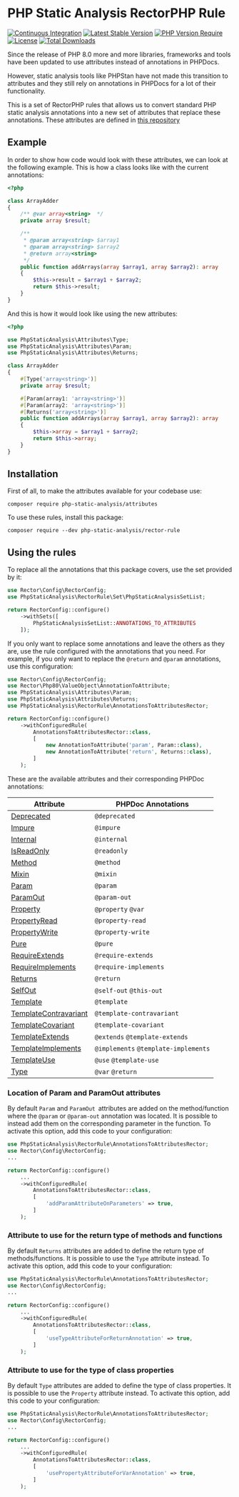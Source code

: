 # PHP Static Analysis RectorPHP Rule
[![Continuous Integration](https://github.com/php-static-analysis/rector-rule/workflows/All%20Tests/badge.svg)](https://github.com/php-static-analysis/rector-rule/actions)
[![Latest Stable Version](https://poser.pugx.org/php-static-analysis/rector-rule/v/stable)](https://packagist.org/packages/php-static-analysis/rector-rule)
[![PHP Version Require](http://poser.pugx.org/php-static-analysis/rector-rule/require/php)](https://packagist.org/packages/php-static-analysis/rector-rule)
[![License](https://poser.pugx.org/php-static-analysis/rector-rule/license)](https://github.com/php-static-analysis/rector-rule/blob/main/LICENSE)
[![Total Downloads](https://poser.pugx.org/php-static-analysis/rector-rule/downloads)](https://packagist.org/packages/php-static-analysis/rector-rule/stats)

Since the release of PHP 8.0 more and more libraries, frameworks and tools have been updated to use attributes instead of annotations in PHPDocs.

However, static analysis tools like PHPStan have not made this transition to attributes and they still rely on annotations in PHPDocs for a lot of their functionality.

This is a set of RectorPHP rules that allows us to convert standard PHP static analysis annotations into a new set of attributes that replace these annotations. These attributes are defined in [this repository](https://github.com/php-static-analysis/attributes)

## Example

In order to show how code would look with these attributes, we can look at the following example. This is how a class looks like with the current annotations:

```php
<?php

class ArrayAdder
{
    /** @var array<string>  */
    private array $result;

    /**
     * @param array<string> $array1
     * @param array<string> $array2
     * @return array<string>
     */
    public function addArrays(array $array1, array $array2): array
    {
        $this->result = $array1 + $array2;
        return $this->result;
    }
}
```

And this is how it would look like using the new attributes:

```php
<?php

use PhpStaticAnalysis\Attributes\Type;
use PhpStaticAnalysis\Attributes\Param;
use PhpStaticAnalysis\Attributes\Returns;

class ArrayAdder
{
    #[Type('array<string>')]
    private array $result;

    #[Param(array1: 'array<string>')]
    #[Param(array2: 'array<string>')]
    #[Returns('array<string>')]
    public function addArrays(array $array1, array $array2): array
    {
        $this->array = $array1 + $array2;
        return $this->array;
    }
}
```

## Installation

First of all, to make the attributes available for your codebase use:

```
composer require php-static-analysis/attributes
```

To use these rules, install this package:

```
composer require --dev php-static-analysis/rector-rule
```

## Using the rules

To replace all the annotations that this package covers, use the set provided by it:

```php
use Rector\Config\RectorConfig;
use PhpStaticAnalysis\RectorRule\Set\PhpStaticAnalysisSetList;

return RectorConfig::configure()
    ->withSets([
        PhpStaticAnalysisSetList::ANNOTATIONS_TO_ATTRIBUTES
    ]);
```

If you only want to replace some annotations and leave the others as they are, use the rule configured with the annotations that you need. For example, if you only want to replace the `@return` and `@param` annotations, use this configuration:

```php
use Rector\Config\RectorConfig;
use Rector\Php80\ValueObject\AnnotationToAttribute;
use PhpStaticAnalysis\Attributes\Param;
use PhpStaticAnalysis\Attributes\Returns;
use PhpStaticAnalysis\RectorRule\AnnotationsToAttributesRector;

return RectorConfig::configure()
    ->withConfiguredRule(
        AnnotationsToAttributesRector::class,
        [
            new AnnotationToAttribute('param', Param::class),
            new AnnotationToAttribute('return', Returns::class),
        ]
    );
```

These are the available attributes and their corresponding PHPDoc annotations:

| Attribute                                                                                                         | PHPDoc Annotations |
|-------------------------------------------------------------------------------------------------------------------|--------------------|
| [Deprecated](https://github.com/php-static-analysis/attributes/blob/main/doc/Deprecated.md)                        | `@deprecated`                        |
| [Impure](https://github.com/php-static-analysis/attributes/blob/main/doc/Impure.md)                                | `@impure`                            |
| [Internal](https://github.com/php-static-analysis/attributes/blob/main/doc/Internal.md)                            | `@internal`                          |
| [IsReadOnly](https://github.com/php-static-analysis/attributes/blob/main/doc/IsReadOnly.md)                        | `@readonly`                          |
| [Method](https://github.com/php-static-analysis/attributes/blob/main/doc/Method.md)                                | `@method`                            |
| [Mixin](https://github.com/php-static-analysis/attributes/blob/main/doc/Mixin.md)                                  | `@mixin`                             |
| [Param](https://github.com/php-static-analysis/attributes/blob/main/doc/Param.md)                                  | `@param`                             |
| [ParamOut](https://github.com/php-static-analysis/attributes/blob/main/doc/ParamOut.md)                            | `@param-out`                         |
| [Property](https://github.com/php-static-analysis/attributes/blob/main/doc/Property.md)                            | `@property` `@var`                   |
| [PropertyRead](https://github.com/php-static-analysis/attributes/blob/main/doc/PropertyRead.md)                    | `@property-read`                     |
| [PropertyWrite](https://github.com/php-static-analysis/attributes/blob/main/doc/PropertyWrite.md)                  | `@property-write`                    |
| [Pure](https://github.com/php-static-analysis/attributes/blob/main/doc/Pure.md)                                    | `@pure`                              |
| [RequireExtends](https://github.com/php-static-analysis/attributes/blob/main/doc/RequireExtends.md)                | `@require-extends`                   |
| [RequireImplements](https://github.com/php-static-analysis/attributes/blob/main/doc/RequireImplements.md)          | `@require-implements`                |
| [Returns](https://github.com/php-static-analysis/attributes/blob/main/doc/Returns.md)                              | `@return`                            |
| [SelfOut](https://github.com/php-static-analysis/attributes/blob/main/doc/SelfOut.md)                              | `@self-out` `@this-out`              |
| [Template](https://github.com/php-static-analysis/attributes/blob/main/doc/Template.md)                            | `@template`                          |
| [TemplateContravariant](https://github.com/php-static-analysis/attributes/blob/main/doc/TemplateContravariant.md)  | `@template-contravariant`            |
| [TemplateCovariant](https://github.com/php-static-analysis/attributes/blob/main/doc/TemplateCovariant.md)          | `@template-covariant`                |
| [TemplateExtends](https://github.com/php-static-analysis/attributes/blob/main/doc/TemplateExtends.md)              | `@extends` `@template-extends`       |
| [TemplateImplements](https://github.com/php-static-analysis/attributes/blob/main/doc/TemplateImplements.md)        | `@implements` `@template-implements` |
| [TemplateUse](https://github.com/php-static-analysis/attributes/blob/main/doc/TemplateUse.md)                      | `@use` `@template-use`               |
| [Type](https://github.com/php-static-analysis/attributes/blob/main/doc/Type.md)                                    | `@var` `@return`                     |

### Location of Param and ParamOut attributes

By default `Param` and `ParamOut `attributes are added on the method/function where the `@param` or `@param-out` annotation was located. It is possible to instead add them on the corresponding parameter in the function. To activate this option, add this code to your configuration:

```php
use PhpStaticAnalysis\RectorRule\AnnotationsToAttributesRector;
use Rector\Config\RectorConfig;
...

return RectorConfig::configure()
    ...
    ->withConfiguredRule(
        AnnotationsToAttributesRector::class,
        [
            'addParamAttributeOnParameters' => true,
        ]
    );
```

### Attribute to use for the return type of methods and functions

By default `Returns` attributes are added to define the return type of methods/functions. It is possible to use the `Type` attribute instead. To activate this option, add this code to your configuration:

```php
use PhpStaticAnalysis\RectorRule\AnnotationsToAttributesRector;
use Rector\Config\RectorConfig;
...

return RectorConfig::configure()
    ...
    ->withConfiguredRule(
        AnnotationsToAttributesRector::class,
        [
            'useTypeAttributeForReturnAnnotation' => true,
        ]
    );
```

### Attribute to use for the type of class properties

By default `Type` attributes are added to define the type of class properties. It is possible to use the `Property` attribute instead. To activate this option, add this code to your configuration:

```php
use PhpStaticAnalysis\RectorRule\AnnotationsToAttributesRector;
use Rector\Config\RectorConfig;
...

return RectorConfig::configure()
    ...
    ->withConfiguredRule(
        AnnotationsToAttributesRector::class,
        [
            'usePropertyAttributeForVarAnnotation' => true,
        ]
    );
```

